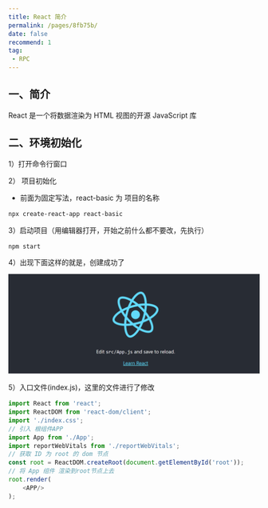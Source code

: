 ```yaml
---
title: React 简介
permalink: /pages/8fb75b/
date: false
recommend: 1
tag:
 - RPC
---
```

## 一、简介

React 是一个将数据渲染为 HTML 视图的开源 JavaScript 库

## 二、环境初始化

1）打开命令行窗口

2） 项目初始化

- 前面为固定写法，react-basic 为 项目的名称

```markdown
npx create-react-app react-basic
```

3）启动项目（用编辑器打开，开始之前什么都不要改，先执行）

```markdown
npm start
```

4）出现下面这样的就是，创建成功了

![image-20230516150303989](img/image-20230516150303989.png)

5）入口文件(index.js)，这里的文件进行了修改

```js
import React from 'react';
import ReactDOM from 'react-dom/client';
import './index.css';
// 引入 根组件APP
import App from './App';
import reportWebVitals from './reportWebVitals';
// 获取 ID 为 root 的 dom 节点
const root = ReactDOM.createRoot(document.getElementById('root'));
// 将 App 组件 渲染到root节点上去
root.render(
    <APP/>
);
```
